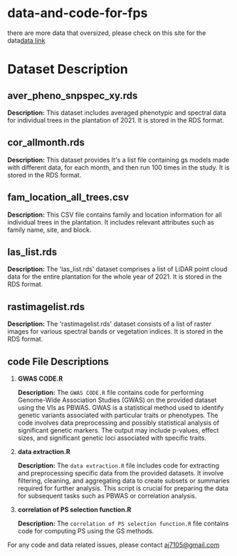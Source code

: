# data-and-code-for-fps

there are more data that oversized, please check on this site for the data[data link](https://drive.google.com/drive/folders/1Qu7oPUNQkYPxbC_eWwcLygtuGywIMhM1?usp=sharing)

# Dataset Description


## aver_pheno_snpspec_xy.rds

**Description:** This dataset includes averaged phenotypic and spectral data for individual trees in the plantation of 2021. It is stored in the RDS format.

## cor_allmonth.rds

**Description:** This dataset provides It's a list file containing gs models made with different data, for each month, and then run 100 times  in the study. It is stored in the RDS format.

## fam_location_all_trees.csv

**Description:** This CSV file contains family and location information for all individual trees in the plantation. It includes relevant attributes such as family name, site, and block.

## las_list.rds

**Description:** The 'las_list.rds' dataset comprises a list of LiDAR point cloud data for the entire plantation for the whole year of 2021. It is stored in the RDS format.

## rastimagelist.rds

**Description:** The 'rastimagelist.rds' dataset consists of a list of raster images for various spectral bands or vegetation indices. It is stored in the RDS format.
## code File Descriptions
1. **GWAS CODE.R**

   **Description:** The `GWAS CODE.R` file contains code for performing Genome-Wide Association Studies (GWAS) on the provided dataset using the VIs as PBWAS. GWAS is a statistical method used to identify genetic variants associated with particular traits or phenotypes. The code involves data preprocessing and possibly statistical analysis of significant genetic markers. The output may include p-values, effect sizes, and significant genetic loci associated with specific traits.

2. **data extraction.R**

   **Description:** The `data extraction.R` file includes code for extracting and preprocessing specific data from the provided datasets. It involve filtering, cleaning, and aggregating data to create subsets or summaries required for further analysis. This script is crucial for preparing the data for subsequent tasks such as PBWAS or correlation analysis.

3. **correlation of PS selection function.R**

   **Description:** The `correlation of PS selection function.R` file contains code for computing PS using the GS methods.
   

For any code and data related issues, please contact aj7105@gmail.com 


